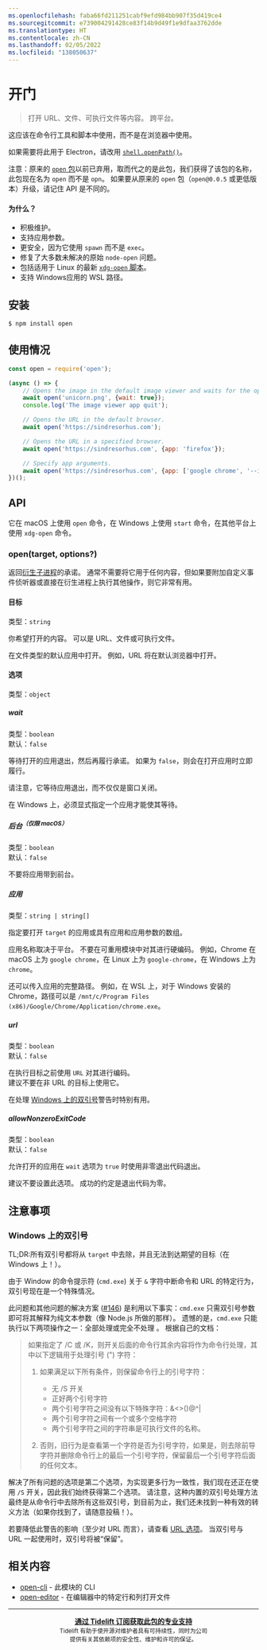 ```yaml
---
ms.openlocfilehash: faba66fd211251cabf9efd984bb907f35d419ce4
ms.sourcegitcommit: e739004291428ce83f14b9d49f1e9dfaa3762dde
ms.translationtype: HT
ms.contentlocale: zh-CN
ms.lasthandoff: 02/05/2022
ms.locfileid: "138050637"
---
```

# <a name="open"></a>开门

> 打开 URL、文件、可执行文件等内容。 跨平台。

这应该在命令行工具和脚本中使用，而不是在浏览器中使用。

如果需要将此用于 Electron，请改用 [`shell.openPath()`](https://www.electronjs.org/docs/api/shell#shellopenpathpath)。

注意：原来的 [`open` 包](https://github.com/pwnall/node-open)以前已弃用，取而代之的是此包，我们获得了该包的名称，此包现在名为 `open` 而不是 `opn`。 如果要从原来的 `open` 包（`open@0.0.5` 或更低版本）升级，请记住 API 是不同的。

#### <a name="why"></a>为什么？

- 积极维护。
- 支持应用参数。
- 更安全，因为它使用 `spawn` 而不是 `exec`。
- 修复了大多数未解决的原始 `node-open` 问题。
- 包括适用于 Linux 的最新 [`xdg-open` 脚本](https://cgit.freedesktop.org/xdg/xdg-utils/commit/?id=c55122295c2a480fa721a9614f0e2d42b2949c18)。
- 支持 Windows应用的 WSL 路径。

## <a name="install"></a>安装

```
$ npm install open
```

## <a name="usage"></a>使用情况

```js
const open = require('open');

(async () => {
    // Opens the image in the default image viewer and waits for the opened app to quit.
    await open('unicorn.png', {wait: true});
    console.log('The image viewer app quit');

    // Opens the URL in the default browser.
    await open('https://sindresorhus.com');

    // Opens the URL in a specified browser.
    await open('https://sindresorhus.com', {app: 'firefox'});

    // Specify app arguments.
    await open('https://sindresorhus.com', {app: ['google chrome', '--incognito']});
})();
```

## <a name="api"></a>API

它在 macOS 上使用 `open` 命令，在 Windows 上使用 `start` 命令，在其他平台上使用 `xdg-open` 命令。

### <a name="opentarget-options"></a>open(target, options?)

返回[衍生子进程](https://nodejs.org/api/child_process.html#child_process_class_childprocess)的承诺。 通常不需要将它用于任何内容，但如果要附加自定义事件侦听器或直接在衍生进程上执行其他操作，则它非常有用。

#### <a name="target"></a>目标

类型：`string`

你希望打开的内容。 可以是 URL、文件或可执行文件。

在文件类型的默认应用中打开。 例如，URL 将在默认浏览器中打开。

#### <a name="options"></a>选项

类型：`object`

##### <a name="wait"></a>wait

类型：`boolean`\
默认：`false`

等待打开的应用退出，然后再履行承诺。 如果为 `false`，则会在打开应用时立即履行。

请注意，它等待应用退出，而不仅仅是窗口关闭。

在 Windows 上，必须显式指定一个应用才能使其等待。

##### <a name="background-supmacos-onlysup"></a>后台<sup>（仅限 macOS）</sup>

类型：`boolean`\
默认：`false`

不要将应用带到前台。

##### <a name="app"></a>应用

类型：`string | string[]`

指定要打开 `target` 的应用或具有应用和应用参数的数组。

应用名称取决于平台。 不要在可重用模块中对其进行硬编码。 例如，Chrome 在 macOS 上为 `google chrome`，在 Linux 上为 `google-chrome`，在 Windows 上为 `chrome`。

还可以传入应用的完整路径。 例如，在 WSL 上，对于 Windows 安装的 Chrome，路径可以是 `/mnt/c/Program Files (x86)/Google/Chrome/Application/chrome.exe`。

##### <a name="url"></a>url

类型：`boolean`\
默认：`false`

在执行目标之前使用 `URL` 对其进行编码。<br>
建议不要在非 URL 的目标上使用它。

在处理 [Windows 上的双引号](#double-quotes-on-windows)警告时特别有用。

##### <a name="allownonzeroexitcode"></a>allowNonzeroExitCode

类型：`boolean`\
默认：`false`

允许打开的应用在 `wait` 选项为 `true` 时使用非零退出代码退出。

建议不要设置此选项。 成功的约定是退出代码为零。

## <a name="caveats"></a>注意事项

### <a name="double-quotes-on-windows"></a>Windows 上的双引号

TL;DR:所有双引号都将从 `target` 中去除，并且无法到达期望的目标（在 Windows 上！）。

由于 Window 的命令提示符 (`cmd.exe`) 关于 `&` 字符中断命令和 URL 的特定行为，双引号现在是一个特殊情况。

此问题和其他问题的解决方案 ([#146](https://github.com/sindresorhus/open/pull/146)) 是利用以下事实：`cmd.exe` 只需双引号参数即可将其解释为纯文本参数（像 Node.js 所做的那样）。 遗憾的是，`cmd.exe` 只能执行以下两项操作之一：全部处理或完全不处理 。 根据自己的文档：

>如果指定了 /C 或 /K，则开关后面的命令行其余内容将作为命令行处理，其中以下逻辑用于处理引号 (") 字符：
>
>    1.  如果满足以下所有条件，则保留命令行上的引号字符：
>        - 无 /S 开关
>        - 正好两个引号字符
>        - 两个引号字符之间没有以下特殊字符：&<>()@^|
>        - 两个引号字符之间有一个或多个空格字符
>        - 两个引号字符之间的字符串是可执行文件的名称。
>
>    2.  否则，旧行为是查看第一个字符是否为引号字符，如果是，则去除前导字符并删除命令行上的最后一个引号字符，保留最后一个引号字符后面的任何文本。

解决了所有问题的选项是第二个选项，为实现更多行为一致性，我们现在还正在使用 `/S` 开关，因此我们始终获得第二个选项。 请注意，这种内置的双引号处理方法最终是从命令行中去除所有这些双引号，到目前为止，我们还未找到一种有效的转义方法（如果你找到了，请随意投稿！）。

若要降低此警告的影响（至少对 URL 而言），请查看 [URL 选项](#url)。 当双引号与 URL 一起使用时，双引号将被“保留”。

## <a name="related"></a>相关内容

- [open-cli](https://github.com/sindresorhus/open-cli) - 此模块的 CLI
- [open-editor](https://github.com/sindresorhus/open-editor) - 在编辑器中的特定行和列打开文件

---

<div align="center">
    <b>
        <a href="https://tidelift.com/subscription/pkg/npm-opn?utm_source=npm-opn&utm_medium=referral&utm_campaign=readme">通过 Tidelift 订阅获取此包的专业支持</a>
    </b>
    <br>
    <sub>Tidelift 有助于使开源对维护者具有可持续性，同时为公司<br>提供有关其依赖项的安全性、维护和许可的保证。
    </sub>
</div>
